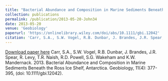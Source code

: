 ```yaml
---
title: "Bacterial Abundance and Composition in Marine Sediments Beneath the Ross Ice Shelf, Antarctica"
collection: publications
permalink: /publication/2013-05-20-John34
date: 2013-05-20
venue: 'Geobiology'
paperurl: 'https://onlinelibrary.wiley.com/doi/abs/10.1111/gbi.12042'
citation: 'Carr, S.A., S.W. Vogel, R.B. Dunbar, J. Brandes, J.R. Spear, R. Levy, T.R. Naish, R.D. Powell, S.G. Wakeham and K.W. Mandernack.  2013.   Bacterial Abundance and Composition in Marine Sediments Beneath the Ross Ice Shelf, Antarctica.  Geobiology, 11(4): 377-395, (doi: 10.1111/gbi.12042). '
---
```


<a href='https://onlinelibrary.wiley.com/doi/abs/10.1111/gbi.12042'>Download paper here</a>
Carr, S.A., S.W. Vogel, R.B. Dunbar, J. Brandes, J.R. Spear, R. Levy, T.R. Naish, R.D. Powell, S.G. Wakeham and K.W. Mandernack.  2013.   Bacterial Abundance and Composition in Marine Sediments Beneath the Ross Ice Shelf, Antarctica.  Geobiology, 11(4): 377-395, (doi: 10.1111/gbi.12042). 